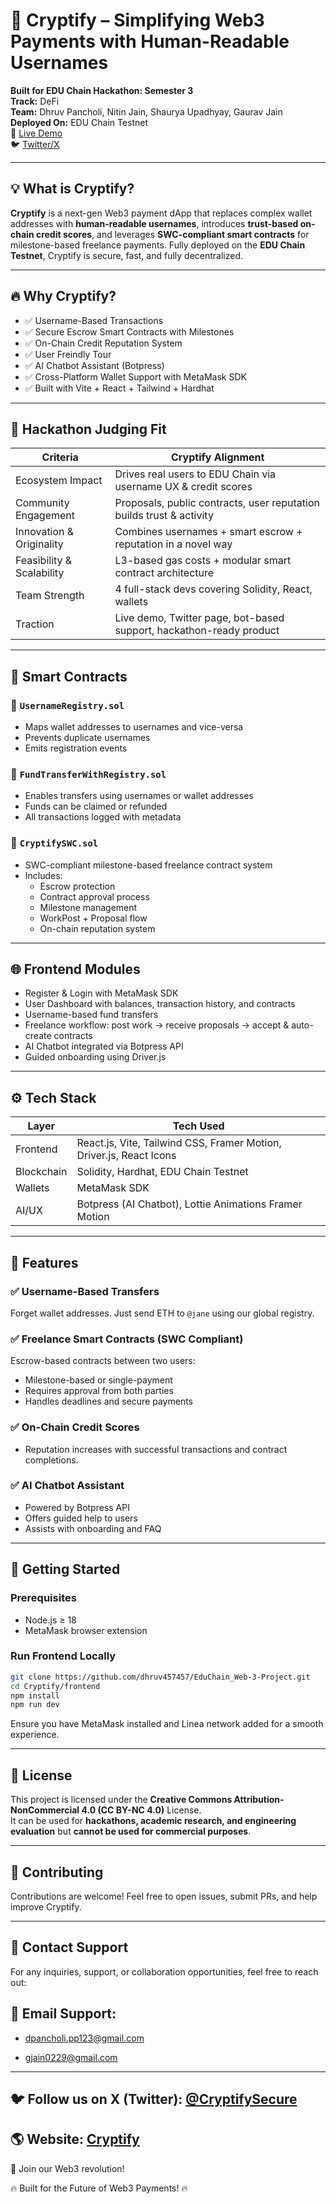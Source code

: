 # 🚀 Cryptify – Simplifying Web3 Payments with Human-Readable Usernames

**Built for EDU Chain Hackathon: Semester 3**  
**Track:** DeFi  
**Team:** Dhruv Pancholi, Nitin Jain, Shaurya Upadhyay, Gaurav Jain  
**Deployed On:** EDU Chain Testnet  
🔗 [Live Demo](https://cryptify-defi.vercel.app/)  
🐦 [Twitter/X](https://x.com/CryptifySecure)

---

## 💡 What is Cryptify?

**Cryptify** is a next-gen Web3 payment dApp that replaces complex wallet addresses with **human-readable usernames**, introduces **trust-based on-chain credit scores**, and leverages **SWC-compliant smart contracts** for milestone-based freelance payments. Fully deployed on the **EDU Chain Testnet**, Cryptify is secure, fast, and fully decentralized.

---

## 🔥 Why Cryptify?

- ✅ Username-Based Transactions  
- ✅ Secure Escrow Smart Contracts with Milestones  
- ✅ On-Chain Credit Reputation System  
- ✅ User Freindly Tour  
- ✅ AI Chatbot Assistant (Botpress)  
- ✅ Cross-Platform Wallet Support with MetaMask SDK  
- ✅ Built with Vite + React + Tailwind + Hardhat 

---

## 🧠 Hackathon Judging Fit

| **Criteria**              | **Cryptify Alignment**                                                        |
|---------------------------|-------------------------------------------------------------------------------|
| Ecosystem Impact          | Drives real users to EDU Chain via username UX & credit scores               |
| Community Engagement      | Proposals, public contracts, user reputation builds trust & activity         |
| Innovation & Originality  | Combines  usernames + smart escrow + reputation in a novel way           |
| Feasibility & Scalability | L3-based gas costs + modular smart contract architecture                     |
| Team Strength             | 4 full-stack devs covering Solidity, React, wallets                      |
| Traction                  | Live demo, Twitter page, bot-based support, hackathon-ready product          |

---
## 🔐 Smart Contracts

### 🔸 `UsernameRegistry.sol`

- Maps wallet addresses to usernames and vice-versa  
- Prevents duplicate usernames  
- Emits registration events  

### 🔸 `FundTransferWithRegistry.sol`

- Enables transfers using usernames or wallet addresses  
- Funds can be claimed or refunded  
- All transactions logged with metadata  

### 🔸 `CryptifySWC.sol`

- SWC-compliant milestone-based freelance contract system  
- Includes:
  - Escrow protection
  - Contract approval process
  - Milestone management
  - WorkPost + Proposal flow
  - On-chain reputation system  

---

## 🌐 Frontend Modules

- Register & Login with MetaMask SDK  
- User Dashboard with balances, transaction history, and contracts  
- Username-based fund transfers  
- Freelance workflow: post work → receive proposals → accept & auto-create contracts  
- AI Chatbot integrated via Botpress API  
- Guided onboarding using Driver.js  

---

## ⚙️ Tech Stack

| Layer     | Tech Used                                                                     |
|-----------|--------------------------------------------------------------------------------|
| Frontend  | React.js, Vite, Tailwind CSS, Framer Motion, Driver.js, React Icons           |
| Blockchain| Solidity, Hardhat, EDU Chain Testnet                                          |
| Wallets   | MetaMask SDK                 |
| AI/UX     | Botpress (AI Chatbot), Lottie Animations Framer Motion                                     |

---

## 📜 Features

### ✅ Username-Based Transfers

Forget wallet addresses. Just send ETH to `@jane` using our global registry.

### ✅ Freelance Smart Contracts (SWC Compliant)

Escrow-based contracts between two users:
- Milestone-based or single-payment
- Requires approval from both parties
- Handles deadlines and secure payments



### ✅ On-Chain Credit Scores

- Reputation increases with successful transactions and contract completions.

### ✅ AI Chatbot Assistant

- Powered by Botpress API  
- Offers guided help to users  
- Assists with onboarding and FAQ

---

## 🚀 Getting Started

### Prerequisites

- Node.js ≥ 18  
- MetaMask browser extension  

### Run Frontend Locally

```bash
git clone https://github.com/dhruv457457/EduChain_Web-3-Project.git
cd Cryptify/frontend
npm install
npm run dev
```

Ensure you have MetaMask installed and Linea network added for a smooth experience.

---

## 📄 License
This project is licensed under the **Creative Commons Attribution-NonCommercial 4.0 (CC BY-NC 4.0)** License.  
It can be used for **hackathons, academic research, and engineering evaluation** but **cannot be used for commercial purposes**. 

---

## 🤝 Contributing
Contributions are welcome! Feel free to open issues, submit PRs, and help improve Cryptify.

---

## 📧 Contact Support
For any inquiries, support, or collaboration opportunities, feel free to reach out:

## 📧 Email Support:

- dpancholi.pp123@gmail.com

- gjain0229@gmail.com

---

## 🐦 Follow us on X (Twitter): [@CryptifySecure](https://x.com/CryptifySecure)

## 🌎 Website: [Cryptify](https://cryptify-defi.vercel.app/)

🚀 Join our Web3 revolution!

🔥 Built for the Future of Web3 Payments! 🔥
